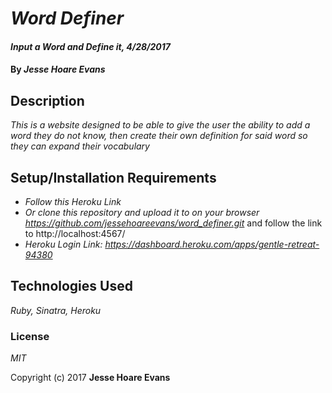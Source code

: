# _Word Definer_

#### _Input a Word and Define it, 4/28/2017_

#### By _Jesse Hoare Evans_

## Description

_This is a website designed to be able to give the user the ability to add a word they do not know, then create their own definition for said word so they can expand their vocabulary_

## Setup/Installation Requirements

* _Follow this Heroku Link_
* _Or clone this repository and upload it to on your browser https://github.com/jessehoareevans/word_definer.git_ and follow the link to http://localhost:4567/
* _Heroku Login Link: https://dashboard.heroku.com/apps/gentle-retreat-94380_

## Technologies Used

_Ruby, Sinatra, Heroku_

### License

*MIT*

Copyright (c) 2017 **Jesse Hoare Evans**
